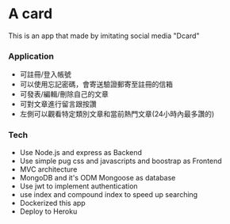 # A card

This is an app that made by imitating social media "Dcard"

### Application
- 可註冊/登入帳號
- 可以使用忘記密碼，會寄送驗證郵寄至註冊的信箱
- 可發表/編輯/刪除自己的文章
- 可對文章進行留言跟按讚
- 左側可以觀看特定類別文章和當前熱門文章(24小時內最多讚的)

### Tech
- Use Node.js and express as Backend
- Use simple pug css and javascripts and boostrap as Frontend
- MVC architecture
- MongoDB and it's ODM Mongoose as database
- Use jwt to implement authentication
- use index and compound index to speed up searching
- Dockerized this app
- Deploy to Heroku
